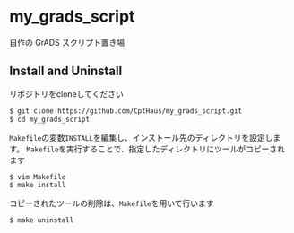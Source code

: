 # my_grads_script

自作の GrADS スクリプト置き場

## Install and Uninstall
リポジトリをcloneしてください
```sh
$ git clone https://github.com/CptHaus/my_grads_script.git
$ cd my_grads_script
```
`Makefile`の変数`INSTALL`を編集し、インストール先のディレクトリを設定します。
`Makefile`を実行することで、指定したディレクトリにツールがコピーされます
```sh
$ vim Makefile
$ make install
```
コピーされたツールの削除は、`Makefile`を用いて行います
```sh
$ make uninstall
```
